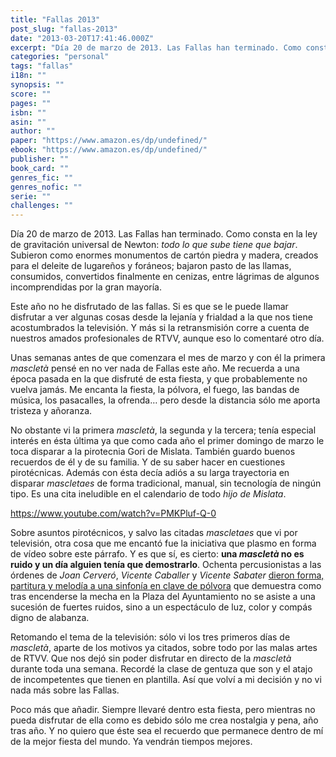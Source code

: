 ```yaml
---
title: "Fallas 2013"
post_slug: "fallas-2013"
date: "2013-03-20T17:41:46.000Z"
excerpt: "Día 20 de marzo de 2013. Las Fallas han ter­mi­nado. Como consta en la ley de gra­vi­ta­ción uni­ver­sal de New­ton: todo lo que sube tiene que bajar. Subie­ron como enor­mes monu­men­tos de car­tón pie­dra y madera, crea­dos para el deleite de luga­re­ños y forá­neos; baja­ron pasto de las lla­mas, con­su­mi­dos, con­ver­ti­dos final­mente en ceni­zas, entre lágri­mas de algu­nos incom­pren­di­das por la gran mayoría."
categories: "personal"
tags: "fallas"
i18n: ""
synopsis: ""
score: ""
pages: ""
isbn: ""
asin: ""
author: ""
paper: "https://www.amazon.es/dp/undefined/"
ebook: "https://www.amazon.es/dp/undefined/"
publisher: ""
book_card: ""
genres_fic: ""
genres_nofic: ""
serie: ""
challenges: ""
---
```


Día 20 de marzo de 2013. Las Fallas han terminado. Como consta en la ley de gravitación universal de Newton: _todo lo que sube tiene que bajar_. Subieron como enormes monumentos de cartón piedra y madera, creados para el deleite de lugareños y foráneos; bajaron pasto de las llamas, consumidos, convertidos finalmente en cenizas, entre lágrimas de algunos incomprendidas por la gran mayoría.

Este año no he disfrutado de las fallas. Si es que se le puede llamar disfrutar a ver algunas cosas desde la lejanía y frialdad a la que nos tiene acostumbrados la televisión. Y más si la retransmisión corre a cuenta de nuestros amados profesionales de RTVV, aunque eso lo comentaré otro día.

Unas semanas antes de que comenzara el mes de marzo y con él la primera _mascletà_ pensé en no ver nada de Fallas este año. Me recuerda a una época pasada en la que disfruté de esta fiesta, y que probablemente no vuelva jamás. Me encanta la fiesta, la pólvora, el fuego, las bandas de música, los pasacalles, la ofrenda… pero desde la distancia sólo me aporta tristeza y añoranza.

No obstante vi la primera _mascletà_, la segunda y la tercera; tenía especial interés en ésta última ya que como cada año el primer domingo de marzo le toca disparar a la pirotecnia Gori de Mislata. También guardo buenos recuerdos de él y de su familia. Y de su saber hacer en cuestiones pirotécnicas. Además con ésta decía adiós a su larga trayectoria en disparar _mascletaes_ de forma tradicional, manual, sin tecnología de ningún tipo. Es una cita ineludible en el calendario de todo _hijo de Mislata_.

https://www.youtube.com/watch?v=PMKPluf-Q-0

Sobre asuntos pirotécnicos, y salvo las citadas _mascletaes_ que vi por televisión, otra cosa que me encantó fue la iniciativa que plasmo en forma de vídeo sobre este párrafo. Y es que sí, es cierto: **una _mascletà_ no es ruido y un día alguien tenía que demostrarlo**. Ochenta percusionistas a las órdenes de _Joan Cerveró_, _Vicente Caballer_ y _Vicente Sabater_ [dieron forma, partitura y melodía a una sinfonía en clave de pólvora](http://www.amstel.es/fallas2013) que demuestra como tras encenderse la mecha en la Plaza del Ayuntamiento no se asiste a una sucesión de fuertes ruidos, sino a un espectáculo de luz, color y compás digno de alabanza.

Retomando el tema de la televisión: sólo vi los tres primeros días de _mascletà_, aparte de los motivos ya citados, sobre todo por las malas artes de RTVV. Que nos dejó sin poder disfrutar en directo de la _mascletà_ durante toda una semana. Recordé la clase de gentuza que son y el atajo de incompetentes que tienen en plantilla. Así que volví a mi decisión y no vi nada más sobre las Fallas.

Poco más que añadir. Siempre llevaré dentro esta fiesta, pero mientras no pueda disfrutar de ella como es debido sólo me crea nostalgia y pena, año tras año. Y no quiero que éste sea el recuerdo que permanece dentro de mí de la mejor fiesta del mundo. Ya vendrán tiempos mejores.
